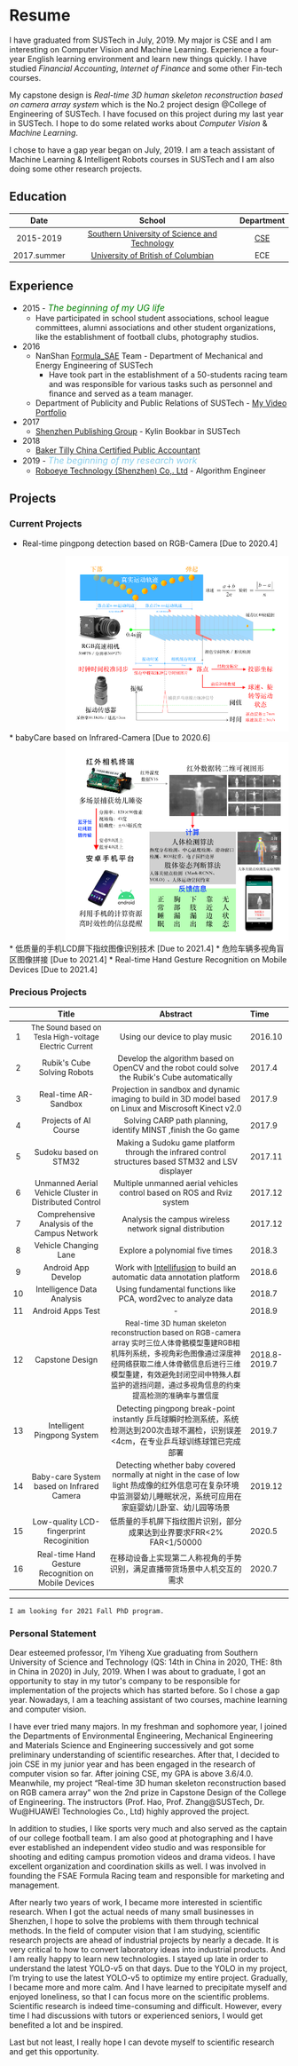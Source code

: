 # Resume


<!--<style>
img{
    width: 80%;
    padding-left: 10%;
}
</style>-->

I have graduated from SUSTech in July, 2019. My major is CSE and I am interesting on Computer Vision and Machine Learning. Experience a four-year English learning environment and learn new things quickly. I have studied *Financial Accounting*, *Internet of Finance* and some other Fin-tech courses. 

My capstone design is *Real-time 3D human skeleton reconstruction based on camera array system* which is the No.2 project design @College of Engineering of SUSTech. I have focused on this project during my last year in SUSTech. I hope to do some related works about *Computer Vision* & *Machine Learning*.

I chose to have a gap year began on July, 2019. I am a teach assistant of Machine Learning & Intelligent Robots courses in SUSTech and I am also doing some other research projects.
## Education

| Date        | School         | Department |
|:-------------:|:------------------:|:------:|
| 2015-2019           | [Southern University of Science and Technology](https://www.sustech.edu.cn) | [CSE](http://cse.sustech.edu.cn) |
| 2017.summer | [University of British of Columbian](https://www.ubc.ca)  | ECE |

## Experience

* 2015 - <font color=green size=3>*The beginning of my UG life*</font>
    * Have participated in school student associations, school league committees, alumni associations and other student organizations, like the establishment of football clubs, photography studios.
* 2016
    * NanShan [Formula_SAE](https://www.fsaeonline.com) Team - Department of Mechanical and Energy Engineering of SUSTech
        * Have took part in the establishment of a 50-students racing team and was responsible for various tasks such as personnel and finance and served as a team manager.
    * Department of Publicity and Public Relations of SUSTech - [My Video Portfolio](./assets/files/yihengPortfolio.pdf)
* 2017
    * [Shenzhen Publishing Group](https://h5.szbookmall.com) - Kylin Bookbar in SUSTech
* 2018
    * [Baker Tilly China Certified Public Accountant](http://www.tzcpa.com)
* 2019 - <font color=skyblue size=3>*The beginning of my research work*</font>
    * [Roboeye Technology (Shenzhen) Co,. Ltd](./assets/files/roboeyeIntro.pdf) - Algorithm Engineer

## Projects

### Current Projects
* Real-time pingpong detection based on RGB-Camera [Due to 2020.4]
<div align=right><img src='./assets/img/pingpongReport.png' width='80%' height='80%'></div>
<!--![pingpongReport](./assets/img/pingpongReport.png,width='60%')-->
* babyCare based on Infrared-Camera [Due to 2020.6]
<div align=right><img src='./assets/img/babyCareReport.png' width='80%' height='80%'></div>
<!--![babyCareReport](./assets/img/babyCareReport.png)-->
* 低质量的手机LCD屏下指纹图像识别技术 [Due to 2021.4]
* 危险车辆多视角盲区图像拼接 [Due to 2021.4]
* Real-time Hand Gesture Recognition on Mobile Devices [Due to 2021.4]


### Precious Projects

|         | Title          | Abstract | Time |
|:-------:|:------------------:|:------:|:----|
| 1 | <font size=2>The Sound based on Tesla High-voltage Electric Current</font> | Using our device to play music | 2016.10 |
| 2 | Rubik's Cube Solving Robots | Develop the algorithm based on OpenCV and the robot could solve the Rubik's Cube automatically | 2017.4 |
| 3 | Real-time AR-Sandbox | Projection in sandbox and dynamic imaging to build in 3D model based on Linux and Miscrosoft Kinect v2.0 | 2017.9 |
| 4 | Projects of AI Course | Solving CARP path planning, identify MINST ,finish the Go game | 2017.9 |
| 5 | Sudoku based on STM32 | Making a Sudoku game platform through the infrared control structures based STM32 and LSV displayer | 2017.11 |
| 6 | Unmanned Aerial Vehicle Cluster in Distributed Control | Multiple unmanned aerial vehicles control based on ROS and Rviz system | 2017.12 |
| 7 | Comprehensive Analysis of the Campus Network | Analysis the campus wireless network signal distribution | 2017.12 |
| 8 | Vehicle Changing Lane | Explore a polynomial five times | 2018.3 |
| 9 | Android App Develop | Work with [Intellifusion](https://www.intellif.com) to build an automatic data annotation platform | 2018.6 |
| 10 | Intelligence Data Analysis | Using fundamental functions like PCA, word2vec to analyze data | 2018.7 |
| 11 | Android Apps Test | - | 2018.9 |
| 12 | Capstone Design | <font size=2>Real-time 3D human skeleton reconstruction based on RGB-camera array 实时三位人体骨骼模型重建RGB相机阵列系统，多视角彩色图像通过深度神经网络获取二维人体骨骼信息后进行三维模型重建，有效避免封闭空间中特殊人群监护的遮挡问题，通过多视角信息的约束提高检测的准确率与置信度</font> | 2018.8-2019.7 |
| 13 | Intelligent Pingpong System | Detecting pingpong break-point instantly 乒乓球瞬时检测系统，系统检测达到200次击球不漏检，识别误差<4cm，在专业乒乓球训练球馆已完成部署 | 2019.7 |
| 14 | Baby-care System based on Infrared Camera | Detecting whether baby covered normally at night in the case of low light 热成像的红外信息可在复杂环境中监测婴幼儿睡眠状况，系统可应用在家庭婴幼儿卧室、幼儿园等场景 | 2019.12 |
| 15 | Low-quality LCD-fingerprint Recoginition | 低质量的手机屏下指纹图片识别，部分成果达到业界要求FRR<2% FAR<1/50000 | 2020.5 |
| 16 | Real-time Hand Gesture Recognition on Mobile Devices | 在移动设备上实现第二人称视角的手势识别，满足直播带货场景中人机交互的需求 | 2020.7 |

* * *


```
I am looking for 2021 Fall PhD program.
```

### Personal Statement
Dear esteemed professor, I’m Yiheng Xue graduating from Southern University of Science and Technology (QS: 14th in China in 2020, THE: 8th in China in 2020) in July, 2019. When I was about to graduate, I got an opportunity to stay in my tutor's company to be responsible for implementation of the projects which has started before. So I chose a gap year. Nowadays, I am a teaching assistant of two courses, machine learning and computer vision.

I have ever tried many majors. In my freshman and sophomore year, I joined the Departments of Environmental Engineering, Mechanical Engineering and Materials Science and Engineering successively and got some preliminary understanding of scientific researches. After that, I decided to join CSE in my junior year and has been engaged in the research of computer vision so far. After joining CSE, my GPA is above 3.6/4.0. Meanwhile, my project “Real-time 3D human skeleton reconstruction based on RGB camera array” won the 2nd prize in Capstone Design of the College of Engineering. The instructors (Prof. Hao, Prof. Zhang@SUSTech, Dr. Wu@HUAWEI Technologies Co., Ltd) highly approved the project.

In addition to studies, I like sports very much and also served as the captain of our college football team. I am also good at photographing and I have ever established an independent video studio and was responsible for shooting and editing campus promotion videos and drama videos. I have excellent organization and coordination skills as well. I was involved in founding the FSAE Formula Racing team and responsible for marketing and management.

After nearly two years of work, I became more interested in scientific research. When I got the actual needs of many small businesses in Shenzhen, I hope to solve the problems with them through technical methods. In the field of computer vision that I am studying, scientific research projects are ahead of industrial projects by nearly a decade. It is very critical to how to convert laboratory ideas into industrial products. And I am really happy to learn new technologies. I stayed up late in order to understand the latest YOLO-v5 on that days. Due to the YOLO in my project, I’m trying to use the latest YOLO-v5 to optimize my entire project. Gradually, I became more and more calm. And I have learned to precipitate myself and enjoyed loneliness, so that I can focus more on the scientific problems. Scientific research is indeed time-consuming and difficult. However, every time I had discussions with tutors or experienced seniors, I would get benefited a lot and be inspired.

Last but not least, I really hope I can devote myself to scientific research and get this opportunity.

